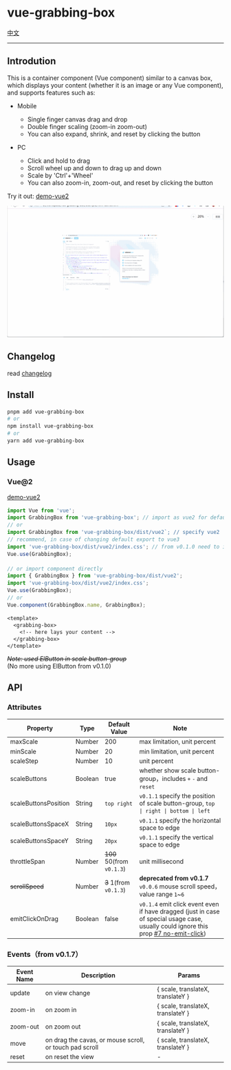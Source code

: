 # vue-grabbing-box

[中文](README.zh-CN.md)

---

## Introdution

This is a container component (Vue component) similar to a canvas box, which displays your content (whether it is an image or any Vue component), and supports features such as:

- Mobile
  - Single finger canvas drag and drop
  - Double finger scaling (zoom-in zoom-out)
  - You can also expand, shrink, and reset by clicking the button

- PC
  - Click and hold to drag
  - Scroll wheel up and down to drag up and down
  - Scale by 'Ctrl'+'Wheel'
  - You can also zoom-in, zoom-out, and reset by clicking the button

Try it out: [demo-vue2](https://codermonkie.github.io/vue-grabbing-box/demo-vue2/)

![](docs/images/vue2-demo-captture.gif)

## Changelog

read [changelog](./CHANGELOG.md)

## Install

```bash
pnpm add vue-grabbing-box
# or
npm install vue-grabbing-box
# or
yarn add vue-grabbing-box
```

## Usage

### Vue@2

[demo-vue2](./example/demo-vue2/)

```js
import Vue from 'vue';
import GrabbingBox from 'vue-grabbing-box'; // import as vue2 for default
// or
import GrabbingBox from 'vue-grabbing-box/dist/vue2`; // specify vue2
// recommend, in case of changing default export to vue3
import 'vue-grabbing-box/dist/vue2/index.css'; // from v0.1.0 need to import css file
Vue.use(GrabbingBox);

// or import component directly
import { GrabbingBox } from 'vue-grabbing-box/dist/vue2';
import 'vue-grabbing-box/dist/vue2/index.css';
Vue.use(GrabbingBox);
// or
Vue.component(GrabbingBox.name, GrabbingBox);
```

```vue
<template>
  <grabbing-box>
    <!-- here lays your content -->
  </grabbing-box>
</template>
```

~~*Note: used ElButton in scale button-group*~~  
(No more using ElButton from v0.1.0)

## API

### Attributes

|Property|Type|Default Value|Note|
|--|--|--|--|
|maxScale|Number|200|max limitation, unit percent|
|minScale|Number|20|min limitation, unit percent|
|scaleStep|Number|10|unit percent|
|scaleButtons|Boolean|true|whether show scale button-group，includes `+` `-` and `reset`|
|scaleButtonsPosition|String|`top right`|`v0.1.1` specify the position of scale button-group, `top \| right \| bottom \| left`|
|scaleButtonsSpaceX|String|`10px`|`v0.1.1` specify the horizontal space to edge|
|scaleButtonsSpaceY|String|`20px`|`v0.1.1` specify the vertical space to edge|
|throttleSpan|Number|~~100~~ 50(from `v0.1.3`)|unit millisecond|
|~~scrollSpeed~~|Number|~~3~~ 1(from `v0.1.3`)|**deprecated from v0.1.7** `v0.0.6` mouse scroll speed，value range `1`~`6`|
|emitClickOnDrag|Boolean|false|`v0.1.4` emit click event even if have dragged (just in case of special usage case, usually could ignore this prop [#7 no-emit-click](https://github.com/CoderMonkie/vue-grabbing-box/issues/7))|

### Events（from v0.1.7）

|Event Name|Description|Params|
|--|--|--|
|update|on view change|{ scale, translateX, translateY }|
|zoom-in|on zoom in|{ scale, translateX, translateY }|
|zoom-out|on zoom out|{ scale, translateX, translateY }|
|move|on drag the cavas, or mouse scroll, or touch pad scroll|{ scale, translateX, translateY }|
|reset|on reset the view|-|
